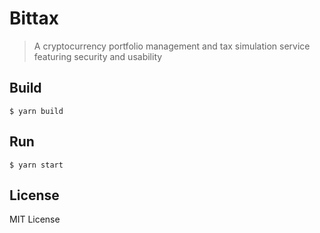 # Bittax

> A cryptocurrency portfolio management and tax simulation service featuring security and usability

## Build

```
$ yarn build
```

## Run

```
$ yarn start
```

## License

MIT License
